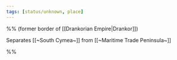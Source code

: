 ```yaml
---
tags: [status/unknown, place]
---
```


%% (former border of [[Drankorian Empire|Drankor]]) 

Separates [[~South Cymea~]] from [[~Maritime Trade Peninsula~]]

%%